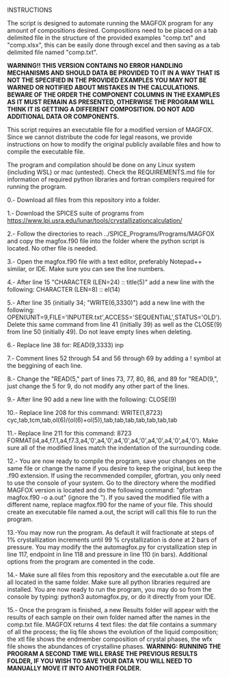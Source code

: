 INSTRUCTIONS

The script is designed to automate running the MAGFOX program for any amount of compositions desired. Compositions need to be placed on a tab delimited file in the structure of the provided examples "comp.txt" and "comp.xlsx", this can be easily done through excel and then saving as a tab delimited file named "comp.txt".

**WARNING!! THIS VERSION CONTAINS NO ERROR HANDLING MECHANISMS AND SHOULD DATA BE PROVIDED TO IT IN A WAY THAT IS NOT THE SPECIFIED IN THE PROVIDED EXAMPLES YOU MAY NOT BE WARNED OR NOTIFIED ABOUT MISTAKES IN THE CALCULATIONS. BEWARE OF THE ORDER THE COMPONENT COLUMNS IN THE EXAMPLES AS IT MUST REMAIN AS PRESENTED, OTHERWISE THE PROGRAM WILL THINK IT IS GETTING A DIFFERENT COMPOSITION. DO NOT ADD ADDITIONAL DATA OR COMPONENTS.**

This script requires an executable file for a modified version of MAGFOX. Since we cannot distribute the code for legal reasons, we provide instructions on how to modify the original publicly available files and how to compile the executable file.

The program and compilation should be done on any Linux system (including WSL) or mac (untested). Check the REQUIREMENTS.md file for information of required python libraries and fortran compilers required for running the program.

0.- Download all files from this repository into a folder.

1.- Download the SPICES suite of programs from https://www.lpi.usra.edu/lunar/tools/crystallizationcalculation/

2.- Follow the directories to reach ../SPICE_Programs/Programs/MAGFOX and copy the magfox.f90 file into the folder where the python script is located. No other file is needed.

3.- Open the magfox.f90 file with a text editor, preferably Notepad++ similar, or IDE. Make sure you can see the line numbers.

4.- After line 15 "CHARACTER (LEN=24) :: title(5)" add a new line with the following: CHARACTER (LEN=8) :: el(14)

5.- After line 35 (initially 34; "WRITE(6,3330)") add a new line with the following: OPEN(UNIT=9,FILE='INPUTER.txt',ACCESS='SEQUENTIAL',STATUS='OLD'). Delete this same command from line 41 (initially 39) as well as the CLOSE(9) from line 50 (initially 49). Do not leave empty lines when deleting.

6.- Replace line 38 for: READ(9,3333) inp

7.- Comment lines 52 through 54 and 56 through 69 by adding a ! symbol at the beggining of each line.

8.- Change the "READ(5," part of lines 73, 77, 80, 86, and 89 for "READ(9,", just change the 5 for 9, do not modify any other part of the lines.

9.- After line 90 add a new line with the following: CLOSE(9)

10.- Replace line 208 for this command: WRITE(1,8723) cyc,tab,tcm,tab,ol(6)/(ol(6)+ol(5)),tab,tab,tab,tab,tab,tab,tab

11.- Replace line 211 for this command: 8723 FORMAT(i4,a4,f7.1,a4,f7.3,a4,'0',a4,'0',a4,'0',a4,'0',a4,'0',a4,'0',a4,'0'). Make sure all of the modified lines match the indentation of the surrounding code.

12.- You are now ready to compile the program, save your changes on the same file or change the name if you desire to keep the original, but keep the .f90 extension. If using the recommended compiler, gfortran, you only need to use the console of your system. Go to the directory where the modified MAGFOX version is located and do the following command: "gfortran magfox.f90 -o a.out" (ignore the "). If you saved the modified file with a different name, replace magfox.f90 for the name of your file. This should create an executable file named a.out, the script will call this file to run the program.

13.-You may now run the program. As default it will fractionate at steps of 1% crystallization increments until 99 % crystallization is done at 2 bars of pressure. You may modify the the automagfox.py for crystallization step in line 117, endpoint in line 118 and pressure in line 110 (in bars). Additional options from the program are comented in the code.

14.- Make sure all files from this repository and the executable a.out file are all located in the same folder. Make sure all python libraries required are installed. You are now ready to run the program, you may do so from the console by typing: python3 automagfox.py, or do it directly from your IDE.

15.- Once the program is finished, a new Results folder will appear with the results of each sample on their own folder named after the names in the comp.txt file. MAGFOX returns 4 text files: the dat file contains a summary of all the process; the liq file shows the evolution of the liquid composition; the xtl file shows the endmember composition of crystal phases, the wfx file shows the abundances of crystalline phases. **WARNING: RUNNING THE PROGRAM A SECOND TIME WILL ERASE THE PREVIOUS RESULTS FOLDER, IF YOU WISH TO SAVE YOUR DATA YOU WILL NEED TO MANUALLY MOVE IT INTO ANOTHER FOLDER.**